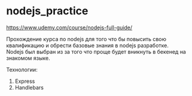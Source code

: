 # nodejs_practice
https://www.udemy.com/course/nodejs-full-guide/

Прохождение курса по nodejs для того что бы повысить свою квалификацию и обрести базовые знания в nodejs разработке.  
Nodejs был выбран из за того что проще будет вникнуть в бекенед на знакомом языке.

Технологии:
 1. Express
 2. Handlebars